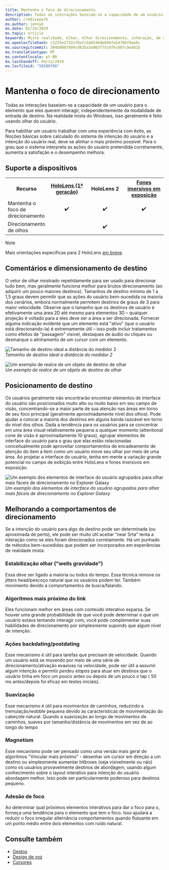 ```yaml
---
title: Mantenha o foco de direcionamento
description: Todas as interações baseiam-se a capacidade de um usuário para o elemento que eles querem interagir, independentemente da modalidade de entrada de destino.
author: cre8ivepark
ms.author: jennyk
ms.date: 02/24/2019
ms.topic: article
keywords: Misto realidade, olhar, olhar direcionamento, interação, de design
ms.openlocfilehash: c3225e27331f8afcda65469eb84fe5470bf6ee8c
ms.sourcegitcommit: 384b0087899cd835a3a965f75c6f6c607c9edd1b
ms.translationtype: MT
ms.contentlocale: pt-BR
ms.lasthandoff: 04/12/2019
ms.locfileid: "59589708"
---
```

# <a name="gaze-targeting"></a>Mantenha o foco de direcionamento

Todas as interações baseiam-se a capacidade de um usuário para o elemento que eles querem interagir, independentemente da modalidade de entrada de destino. Na realidade mista do Windows, isso geralmente é feito usando olhar do usuário.

Para habilitar um usuário trabalhar com uma experiência com êxito, as Noções básicas sobre calculado do sistema de intenção do usuário e a intenção do usuário real, deve se alinhar o mais próximo possível. Para o grau que o sistema interpreta as ações do usuário pretendida corretamente, aumenta a satisfação e o desempenho melhora.

## <a name="device-support"></a>Suporte a dispositivos

<table>
<tr>
<th>Recurso</th><th style="width:150px"> <a href="hololens-hardware-details.md">HoloLens (1ª geração)</a></th><th style="width:150px">HoloLens 2</th><th style="width:150px"> <a href="immersive-headset-hardware-details.md">Fones imersivos em exposição</a></th>
</tr><tr>
<td> Mantenha o foco de direcionamento</td><td style="text-align: center;"> ✔️</td><td style="text-align: center;"> ✔️</td><td style="text-align: center;">✔️ </td>
</tr><tr>
<td> Direcionamento de olhos</td><td style="text-align: center;"></td><td style="text-align: center;"> ✔️</td><td style="text-align: center;"></td>
</tr>
</table>

> [!NOTE]
> Mais orientações específicas para 2 HoloLens [em breve](index.md#news-and-notes).

## <a name="target-sizing-and-feedback"></a>Comentários e dimensionamento de destino

O vetor de olhar mostrado repetidamente para ser usado para direcionar tudo bem, mas geralmente funciona melhor para brutos direcionamento (ao adquirir um pouco maiores destinos). Tamanhos de destino mínimo de 1 a 1,5 graus devem permitir que as ações do usuário bem-sucedida na maioria dos cenários, embora normalmente permitem destinos de graus de 3 para maior velocidade. Observe que o tamanho que os destinos de usuário é efetivamente uma área 2D até mesmo para elementos 3D – qualquer projeção é voltado para a eles deve ser a área a ser direcionada. Fornecer alguma indicação evidente que um elemento está "ativo" (que o usuário está direcionando-la) é extremamente útil – isso pode incluir tratamentos como efeitos de "passagem" visível, destaques de áudio ou cliques ou desmarque o alinhamento de um cursor com um elemento.

![Tamanho de destino ideal a distância do medidor 2](images/gazetargeting-size-1000px.jpg)<br>
*Tamanho de destino ideal a distância do medidor 2*

![Um exemplo de realce de um objeto de destino de olhar](images/gazetargeting-highlighting-640px.jpg)<br>
*Um exemplo de realce de um objeto de destino de olhar*

## <a name="target-placement"></a>Posicionamento de destino

Os usuários geralmente não encontrarão encontrar elementos de interface do usuário são posicionados muito alto ou muito baixo em seu campo de visão, concentrando-se a maior parte de sua atenção nas áreas em torno de seu foco principal (geralmente aproximadamente nível dos olhos). Pode ajudar a colocar a maioria dos destinos em alguns banda razoável em torno do nível dos olhos. Dada a tendência para os usuários para se concentrar em uma área visual relativamente pequena a qualquer momento (attentional cone de visão é aproximadamente 10 graus), agrupar elementos de interface do usuário para o grau que elas estão relacionadas conceitualmente pode aproveitar comportamentos de encadeamento de atenção do item a item como um usuário move seu olhar por meio de uma área. Ao projetar a interface do usuário, tenha em mente a variação grande potencial no campo de exibição entre HoloLens e fones imersivos em exposição.

![Um exemplo dos elementos de interface do usuário agrupados para olhar mais fáceis de direcionamento no Explorer Galaxy](images/gazetargeting-grouping-1000px.jpg)<br>
*Um exemplo dos elementos de interface do usuário agrupados para olhar mais fáceis de direcionamento no Explorer Galaxy*

## <a name="improving-targeting-behaviors"></a>Melhorando a comportamentos de direcionamento

Se a intenção do usuário para algo de destino pode ser determinada (ou aproximada de perto), ele pode ser muito útil aceitar "near Srta" tenta a interação como se eles foram direcionados corretamente. Há um punhado de métodos bem-sucedidas que podem ser incorporados em experiências de realidade mista:

### <a name="gaze-stabilization-gravity-wells"></a>Estabilização olhar ("wells gravidade")

Essa deve ser ligado a maioria ou todos do tempo. Essa técnica remove os jitters head/pescoço natural que os usuários podem ter. Também movimento devido a comportamentos de busca/falando.

### <a name="closest-link-algorithms"></a>Algoritmos mais próximo do link

Eles funcionam melhor em áreas com conteúdo interativo esparsa. Se houver uma grande probabilidade de que você pode determinar o que um usuário estava tentando interagir com, você pode complementar suas habilidades de direcionamento por simplesmente supondo que algum nível de intenção.

### <a name="backdatingpostdating-actions"></a>Ações backdating/postdating

Esse mecanismo é útil para tarefas que precisam de velocidade. Quando um usuário está se movendo por meio de uma série de direcionamento/ativação evasivas na velocidade, pode ser útil a assumir algum intenção e permitir *perdeu etapas* para atuar em destinos que o usuário tinha em foco um pouco antes ou depois de um pouco o tap ( 50 ms antes/depois foi eficaz em testes iniciais).

### <a name="smoothing"></a>Suavização

Esse mecanismo é útil para movimentos de caminhos, reduzindo a tremulação/wobble pequena devido às características de movimentação do cabeçote natural. Quando a suavização ao longo de movimentos de caminhos, suaves por tamanho/distância de movimentos em vez de ao longo do tempo

### <a name="magnetism"></a>Magnetism

Esse mecanismo pode ser pensado como uma versão mais geral de algoritmos "Vincular mais próximo" - desenhar um cursor em direção a um destino ou simplesmente aumentar hitboxes (seja visivelmente ou não) como os usuários provavelmente destinos de abordagem, usando algum conhecimento sobre o layout interativo para intenção do usuário abordagem melhor. Isso pode ser particularmente poderoso para destinos pequeno.

### <a name="focus-stickiness"></a>Adesão de foco

Ao determinar qual próximos elementos interativos para dar o foco para o, forneça uma tendência para o elemento que tem o foco. Isso ajudará a reduzir o foco irregular alternância comportamentos quando flutuante em um ponto médio entre dois elementos com ruído natural.

## <a name="see-also"></a>Consulte também
* [Gestos](gestures.md)
* [Design de voz](voice-design.md)
* [Cursores](cursors.md)
